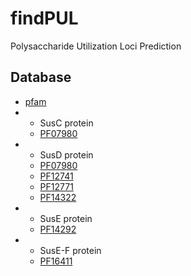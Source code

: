 # findPUL
Polysaccharide Utilization Loci Prediction

Database
-----------
* [pfam](http://pfam.xfam.org/)
* * SusC protein
  * [PF07980](http://pfam.xfam.org/family/PF07980)
* * SusD protein
  * [PF07980](http://pfam.xfam.org/family/PF07980)
  * [PF12741](http://pfam.xfam.org/family/PF12741)
  * [PF12771](http://pfam.xfam.org/family/PF12771)
  * [PF14322](http://pfam.xfam.org/family/PF14322)
* * SusE protein
  * [PF14292](http://pfam.xfam.org/family/PF14292)
* * SusE-F protein
  * [PF16411](http://pfam.xfam.org/family/PF16411)
  
